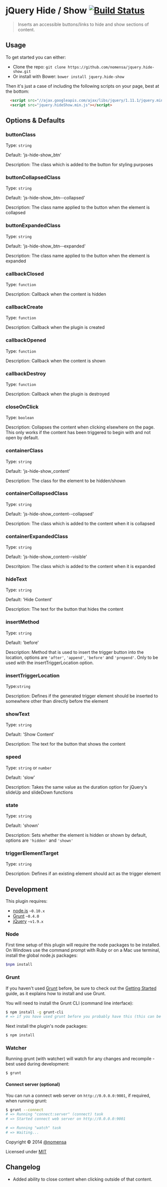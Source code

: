 # jQuery Hide / Show [![Build Status](https://travis-ci.org/nomensa/jquery.hide-show.svg)](https://travis-ci.org/nomensa/jquery.hide-show.svg?branch=master)

> Inserts an accessible buttons/links to hide and show sections of content.


## Usage

To get started you can either:

 - Clone the repo: `git clone https://github.com/nomensa/jquery.hide-show.git`
 - Or install with Bower: `bower install jquery.hide-show`

Then it's just a case of including the following scripts on your page, best at the bottom:

```html
  <script src="//ajax.googleapis.com/ajax/libs/jquery/1.11.1/jquery.min.js"></script>
  <script src="jquery.hideShow.min.js"></script>
```


## Options & Defaults

### buttonClass

Type: `string`

Default: 'js-hide-show_btn'

Description: The class which is added to the button for styling purposes

### buttonCollapsedClass

Type: `string`

Default: 'js-hide-show_btn--collapsed'

Description: The class name applied to the button when the element is collapsed

### buttonExpandedClass

Type: `string`

Default: 'js-hide-show_btn--expanded'

Description: The class name applied to the button when the element is expanded

### callbackClosed

Type: `function`

Description: Callback when the content is hidden

### callbackCreate

Type: `function`

Description: Callback when the plugin is created

### callbackOpened

Type: `function`

Description: Callback when the content is shown

### callbackDestroy

Type: `function`

Description: Callback when the plugin is destroyed
### closeOnClick

Type: `boolean`

Description: Collapses the content when clicking elsewhere on the page. This only works if the content has been triggered to begin with and not open by default.

### containerClass

Type: `string`

Default: 'js-hide-show_content'

Description: The class for the element to be hidden/shown

### containerCollapsedClass

Type: `string`

Default: 'js-hide-show_content--collapsed'

Description: The class which is added to the content when it is collapsed

### containerExpandedClass

Type: `string`

Default: 'js-hide-show_content--visible'

Descritpion: The class which is added to the content when it is expanded

### hideText

Type: `string`

Default: 'Hide Content'

Description: The text for the button that hides the content

### insertMethod

Type: `string`

Default: 'before'

Description: Method that is used to insert the trigger button into the location, options are `'after'`, `'append'`, `'before'` and `'prepend'`. Only to be used with the insertTriggerLocation option.

### insertTriggerLocation

Type:`string`

Description: Defines if the generated trigger element should be inserted to somewhere other than directly before the element

### showText

Type: `string`

Default: 'Show Content'

Description: The text for the button that shows the content

### speed

Type: `string` or `number`

Default: 'slow'

Description: Takes the same value as the duration option for jQuery's slideUp and slideDown functions

### state

Type: `string`

Default: 'shown'

Description: Sets whether the element is hidden or shown by default, options are `'hidden'` and `'shown'`

### triggerElementTarget

Type: `string`

Description: Defines if an existing element should act as the trigger element


## Development

This plugin requires:

 - [node.js](http://nodejs.org/) `~0.10.x`
 - [Grunt](http://gruntjs.com/) `~0.4.0`
 - [jQuery](http://jquery.com) `~v1.9.x`

### Node
First time setup of this plugin will require the node packages to be installed. On Windows use the command prompt with Ruby or on a Mac use terminal, install the global node.js packages:

```bash
$npm install
```

### Grunt
If you haven't used [Grunt](http://gruntjs.com/) before, be sure to check out the [Getting Started](http://gruntjs.com/getting-started) guide, as it explains how to install and use Grunt.

You will need to install the Grunt CLI (command line interface):

```bash
$ npm install -g grunt-cli
# => if you have used grunt before you probably have this (this can be run from any directory)
```

Next install the plugin's node packages:

```bash
$ npm install
```

### Watcher

Running grunt (with watcher) will watch for any changes and recompile - best used during development:

```bash
$ grunt
```

#### Connect server (optional)

You can run a connect web server on `http://0.0.0.0:9001`, if required, when running grunt:

```bash
$ grunt --connect
# => Running "connect:server" (connect) task
# => Started connect web server on http://0.0.0.0:9001

# => Running "watch" task
# => Waiting...
```

Copyright &copy; 2014 [@nomensa](http://nomensa.com)

Licensed under [MIT](http://opensource.org/licenses/mit-license.php)

## Changelog
* Added ability to close content when clicking outside of that content.